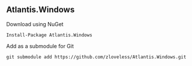 ## Atlantis.Windows

Download using NuGet

    Install-Package Atlantis.Windows

Add as a submodule for Git

    git submodule add https://github.com/zloveless/Atlantis.Windows.git